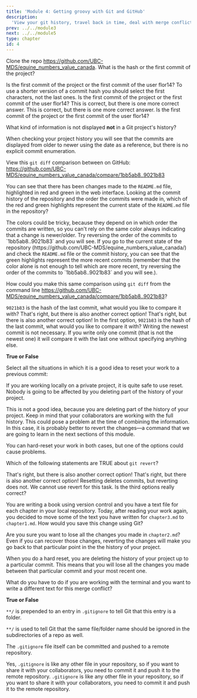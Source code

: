```yaml
---
title: 'Module 4: Getting groovy with Git and GitHub'
description:
  'View your git history, travel back in time, deal with merge conflicts and other useful tools' 
prev: ../../module3
next: ../../module5
type: chapter
id: 4
---
```


<exercise id="0" title="Module Learning Outcomes" type="slides,video">

<slides source="module4/module4_00" shot="15" start="0:00" end="0:45">
</slides>
</exercise>

<exercise id="1" title="View your Git history" type="slides,video">

<slides source="module4/module4_01" shot="4" start="0:002" end="3:40">
</slides>

</exercise>

<exercise id='2' title="✍️ Practice: A history lesson">

Clone the repo https://github.com/UBC-MDS/equine_numbers_value_canada. What is the hash or the first commit of the project?

<choice id="1">
<opt text='cc400df4b2a382f653abd0d9e514f6daae98d2ad'>
Is the first commit of the project or the first commit of the user flor14?
</opt>
<opt text='e98d2ad'>
To use a shorter version of a commit hash you should select the first characters, not the last ones.
</opt>
<opt text='cc400df'>
Is the first commit of the project or the first commit of the user flor14?
</opt>
<opt text='0896801'>
This is correct, but there is one more correct answer.
</opt>
<opt text='0896801fdd38d461414e0b061b2b2ef3395f7dd0'>
This is correct, but there is one more correct answer.
</opt>
<opt text='The first and the third options are correct'>
Is the first commit of the project or the first commit of the user flor14?
</opt>
<opt text='The two last options are both correct' correct='true'>
</opt>
</choice>


What kind of information is not displayed **not** in a Git project's history?

<choice id="2">
<opt text='commit message' >
</opt>
<opt text='date and time'>
</opt>
<opt text='HASH'>
</opt>
<opt text='author'>
</opt>
<opt text='commit number' correct='true'>
When checking your project history you will see that the commits are displayed from older to newer using the date as a reference, but there is no explicit commit enumeration.
</opt>
</choice>
</exercise>



<exercise id="3" title="Comparing commits" type="slides,video">

<slides source="module4/module4_02" shot="4" start="0:002" end="3:40">
</slides>

</exercise>

<exercise id='4' title='✍️ Practice: Know your diffs'>

View this <code>git diff</code> comparison between on GitHub:
https://github.com/UBC-MDS/equine_numbers_value_canada/compare/1bb5ab8..9021b83

You can see that there has been changes made to the `README.md` file,
highlighted in red and green in the web interface.
Looking at the commit history of the repository and the order the commits were made in,
which of the red and green highlights represent
the current state of the <code>README.md</code> file in the repository?

<choice id="3">
<opt text='Red'>
The colors could be tricky, because they depend on in which order the commits are written, so you can't rely on the same color always indicating that a change is newer/older. Try reversing the order of the commits to `1bb5ab8..9021b83` and you will see.
</opt>
<opt text='Green' correct='true'>
If you go to the current state of the repository (https://github.com/UBC-MDS/equine_numbers_value_canada/) and check the <code>README.md</code> file or the commit history,
you can see that the green highlights represent the more recent commits
(remember that the color alone is not enough to tell which are more recent,
try reversing the order of the commits to `1bb5ab8..9021b83` and you will see.).
</opt>
</choice>

How could you make this same comparison using `git diff` from the command line https://github.com/UBC-MDS/equine_numbers_value_canada/compare/1bb5ab8..9021b83?

<choice id="4">
<opt text='<code>git diff 9021b83</code>' >
<code>9021b83</code> is the hash of the last commit, what would you like to compare it with?
</opt>
<opt text='<code>git diff 1bb5ab8</code>' >
That's right, but there is also another correct option!
</opt>
<opt text='<code>git diff 1bb5ab8 9021b83</code>' >
That's right, but there is also another correct option!
</opt>
<opt text='The first and third options are both correct' >
In the first option, <code>9021b83</code> is the hash of the last commit, what would you like to compare it with?
</opt>
<opt text='The second and third option are both correct' correct='true' >
Writing the newest commit is not necessary. If you write only one commit (that is not the newest one) it will compare it with the last one without specifying anything else.
</opt>
</choice>
</exercise>

<exercise id='5' title="Reset your Git project to an earlier state"  type='slides, video'>
<slides source='module4/module4_03' shot='4' start='3:42' end='4:35'> </slides>
</exercise>

<exercise id='6' title='✍️ Practice: The "no regrets" reset'>

**True or False**

Select all the situations in which it is a good idea to reset your work to a previous commit:

<choice>
<opt text='When you are working on a project locally, without having already pushed your work to the remote' correct='true'>

If you are working locally on a private project, it is quite safe to use reset. Nobody is going to be affected by you deleting part of the history of your project.

</opt>
<opt text='When we are working with other collaborators pushing to the same repository' >

This is not a good idea, because you are deleting part of the history of your project. Keep in mind that your collaborators are working with the full history. This could pose a problem at the time of combining the information. In this case, it is probably better to revert the changes—a command that we are going to learn in the next sections of this module.

</opt>

<opt text='Both are correct' >

You can hard-reset your work in both cases, but one of the options could cause problems.

</opt>

</choice>
</exercise>

<exercise id='7' title='Revert changes made to your Git project' type='slides, video'>
<slides source='module4/module4_04' shot='4' start='3:42' end='4:35'> </slides>
</exercise>

<exercise id='8' title='✍️ Practice: Subtraction through addition (of a new commit)'>

Which of the following statements are TRUE about `git revert`?

<choice id="1">
<opt text='This command creates a new commit that undoes the changes from previous commits.' >
</opt>
That's right, but there is also another correct option!
<opt text='This command undoes the changes in your project up to the commit hash that you have specified.'>
That's right, but there is also another correct option!
</opt>
<opt text='This command makes the history of the project shorter by deleting commits'>
Resetting deletes commits, but reverting does not.
</opt>
<opt text='This command is used to undo changes in your working directory that have not been comitted yet.'>
We cannot use revert for this task.
</opt>
<opt text='The first and second options are both correct' correct='true'>
</opt>
<opt text='The first and third options are both correct'>
Is the third options really correct?
</opt>
</choice>

You are writing a book using version control and you have a text file for each chapter in your local repository. Today, after reading your work again, you decided to move some of the text you have written for `chapter3.md` to `chapter1.md`. How would you save this change using Git?

<choice id="2">
<opt text='I would cut and copy the text into a new file, add both files to the staging area, and then commit with a message explaining the changes.' correct='true'>

</opt>

<opt text='I would <b>revert</b> to the commit I did after writing that paragraph. Then, I would add the text in the correct chapter and make a new commit with a message explaining the changes.'>

Are you sure you want to lose all the changes you made in `chapter2.md`? Even if you can recover those changes, reverting the changes will make you go back to that particular point in the the history of your project.

</opt>

<opt text='I would perform a <b>hard reset</b> to the commit I did after writing that paragraph. Then, I would add the text in the correct chapter and make a new commit with a message explaining the changes.'>

When you do a hard reset, you are deleting the history of your project up to a particular commit. This means that you will lose all the changes you made between that particular commit and your most recent one.

</opt>
</choice>

</exercise>

<exercise id='9' title="Deal with merge conflicts"  type='slides, video'>
<slides source='module4/module4_05' shot='4' start='3:42' end='4:35'> </slides>
</exercise>

<exercise id='10' title='✍️ Practice: Merge with care'>

What do you have to do if you are working with the terminal and you want to write a different text for this merge conflict?

<choice>
<opt text='Accept current change' >
</opt>
<opt text='Accept incoming change'>
</opt>
<opt text='Accept both changes' correct='true'>
</opt>
<opt text='You should delete everything between <code> <<<<<<< </code> and <code> >>>>>>> </code> and add the text you want instead'>
</opt>

</choice>
</exercise>


<exercise id='11' title='.gitgnore'  type='slides, video'>
<slides source='module4/module4_06' shot='4' start='3:42' end='4:35'> </slides>
</exercise>

<exercise id='12' title='✍️ Practice: Ignorance is bliss'>

**True or False**

`**/` is prepended to an entry in `.gitignore` to tell Git that this entry is a folder.

<choice id="1">

<opt text="True">
<code>**/</code> is used to tell Git that the same file/folder name should be ignored in the subdirectories of a repo as well.
</opt>

<opt text="False"  correct="true">
</opt>

</choice>

The `.gitignore` file itself can be committed and pushed to a remote repository.

<choice id="2">

<opt text="True" correct="true">
Yes, <code>.gitignore</code> is like any other file in your repository, so if you want to share it with your collaborators, you need to commit it and push it to the remote repository.
</opt>

<opt text="False">
<code>.gitignore</code> is like any other file in your repository, so if you want to share it with your collaborators, you need to commit it and push it to the remote repository.
</opt>
</choice>
</exercise>

<exercise id="13" title="What did we just learned?" type="slides,video">

<slides source="module4/module4_end" shot="16" start="0:00" end="0:23">
</slides>
</exercise>
